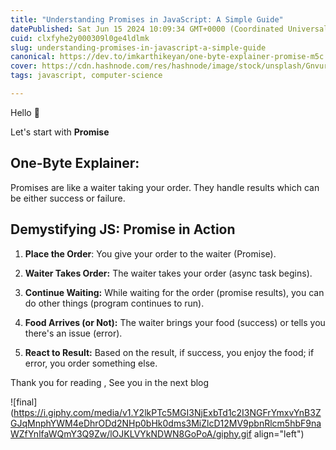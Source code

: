 ```yaml
---
title: "Understanding Promises in JavaScript: A Simple Guide"
datePublished: Sat Jun 15 2024 10:09:34 GMT+0000 (Coordinated Universal Time)
cuid: clxfyhe2y000309l0ge4ldlmk
slug: understanding-promises-in-javascript-a-simple-guide
canonical: https://dev.to/imkarthikeyan/one-byte-explainer-promise-m5c
cover: https://cdn.hashnode.com/res/hashnode/image/stock/unsplash/GnvurwJsKaY/upload/632f6a17db563b4784fdb4bc2ed221a2.jpeg
tags: javascript, computer-science

---
```


Hello 👋

Let's start with **Promise**

## One-Byte Explainer:

Promises are like a waiter taking your order. They handle results which can be either success or failure.

## Demystifying JS: Promise in Action

1. **Place the Order**: You give your order to the waiter (Promise).
    
2. **Waiter Takes Order:** The waiter takes your order (async task begins).
    
3. **Continue Waiting:** While waiting for the order (promise results), you can do other things (program continues to run).
    
4. **Food Arrives (or Not):** The waiter brings your food (success) or tells you there's an issue (error).
    
5. **React to Result:** Based on the result, if success, you enjoy the food; if error, you order something else.
    

Thank you for reading , See you in the next blog

![final](https://i.giphy.com/media/v1.Y2lkPTc5MGI3NjExbTd1c2I3NGFrYmxvYnB3ZGJqMnphYWM4eDhrODd2NHp0bHk0dms3MiZlcD12MV9pbnRlcm5hbF9naWZfYnlfaWQmY3Q9Zw/lOJKLVYkNDWN8GoPoA/giphy.gif align="left")